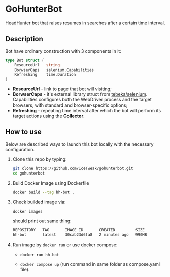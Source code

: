 # GoHunterBot

HeadHunter bot that raises resumes in searches after a certain time interval.

## Description

Bot have ordinary construction with 3 components in it:

```go
type Bot struct {
	ResourceUrl   string
	BorwserCaps   selenium.Capabilities
	Refreshing    time.Duration
}
```
- **ResourceUrl** - link to page that bot will visiting;
- **BorwserCaps** - it's external library struct from [tebeka/selenium](https://pkg.go.dev/github.com/tebeka/selenium). Capabilities configures both the WebDriver process and the target browsers, with standard and browser-specific options;
- **Refreshing** - repeating time interval after which the bot will perform its target actions using the **Collector**.

## How to use

Below are described ways to launch this bot locally with the necessary configuration.

1. Clone this repo by typing:

	```bash
	git clone https://github.com/IceTweak/gohunterbot.git
	cd gohunterbot
	```

2. Build Docker Image using Dockerfile

	```bash
	docker build --tag hh-bot .
	```
3. Check builded image via:

	```bash
	docker images
	```
	should print out same thing:

	```bash
	REPOSITORY   TAG       IMAGE ID       CREATED         SIZE
	hh-bot       latest    30cab23d6fa8   2 minutes ago   990MB
	``` 
4. Run image by `docker run` or use docker compose:

	- `docker run hh-bot`

	- `docker compose up` (run command in same folder as compose.yaml file).